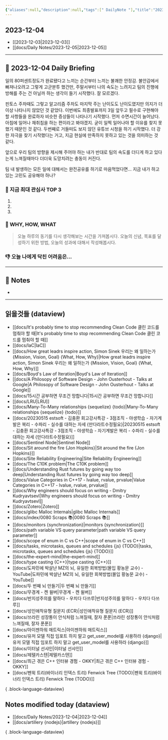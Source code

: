 ```yaml
---
{"aliases":null,"description":null,"tags":[" DailyNote "],"title":"2023-12-04","created":"2023-12-04T13:12:52","updated":"2023-12-04T13:29:08","dg-publish":true,"permalink":"/docs/Daily Notes/2023-12-04/","dgPassFrontmatter":true}
---
```



## 2023-12-04

- [[2023-12-03\|2023-12-03]] 
- [[docs/Daily Notes/2023-12-05\|2023-12-05]]

---

## 📅 2023-12-04 Daily Briefing

일의 80퍼센트정도가 완료됐다고 느끼는 순간부터 느끼는 불쾌한 안정감. 불안감에서 빠져나오려고 그렇게 고군분투 했건만, 주말서부터 나의 속도는 느려지고 팀의 진행에 방해를 주는 건 아닐까 하는 생각이 들기 시작했다. 잘 모르겠다. 

핀토스 주차때도 그렇고 알고리즘 주차도 마지막 주는 난이도도 난이도였지만 의지가 더 이상 나타나지 않았던 것 같았다. 이번에도 최종발표까지 3일 앞두고 필수로 구현해야 할 사항들을 완료하자 비슷한 증상들이 나타나기 시작했다. 먼저 수면시간이 늘어났다. 아침에 일어나 재취침을 하는 편이라고 봐야겠지. 굳이 일찍 일어나야 할 이유를 찾지 못했기 때문인 것 같다. 두번째로 거들떠도 보지 않던 유튜브 시청을 하기 시작했다. 더 강한 자극을 찾기 시작했다는 거고, 지금 현실에 만족하지 못하고 있는 것을 의미하는 것 같다.

앞으로 우리 팀의 방향을 제시해 주어야 하는 내가 반대로 팀의 속도를 더디게 하고 있다는게 느껴질때마다 더더욱 도망치려는 충동이 커진다. 

팀 내 발생하는 모든 일에 대해서는 완전공유를 하기로 마음먹었다면... 지금 내가 하고있는 고민도 공유해야 하나?

### 🧠 지금 최대 관심사 TOP 3

1. 
2. 
3. 

### 🚀 WHY, HOW, WHAT

> 오늘 하루의 동기를 다시 생각해보는 시간을 가져봅시다. 오늘의 신념, 목표를 달성하기 위한 방법, 오늘의 성과에 대해서 작성해봅시다.

### 👎 오늘 나에게 닥친 어려움은...

---

## 📝 Notes

- 

---

## 읽을것들 (dataview)

- [[docs/It's probably time to stop recommending Clean Code 클린 코드를 멈춰야 할 때\|It's probably time to stop recommending Clean Code 클린 코드를 멈춰야 할 때]]
- [[docs/IaC\|IaC]]
- [[docs/How great leadrs inspire action, Simon Sinek 우리는 왜 일하는가 {Mission, Vision, Goal} {What, How, Why}\|How great leadrs inspire action, Simon Sinek 우리는 왜 일하는가 {Mission, Vision, Goal} {What, How, Why}]]
- [[docs/Boyd's Law of Iteration\|Boyd's Law of Iteration]]
- [[docs/A Philosopy of Software Design - John Ousterhout - Talks at Google\|A Philosopy of Software Design - John Ousterhout - Talks at Google]]
- [[docs/15시간 공부하면 무조건 망합니다\|15시간 공부하면 무조건 망합니다]]
- [[docs/LRU\|LRU]]
- [[docs/Many-To-Many relationships {sequelize} {todo}\|Many-To-Many relationships {sequelize} {todo}]]
- [[docs/20230515 estsoft - 김충환 회고강사특강 - 3점조직 - 야생학습 - 자기계발은 복리 - 수파리 - 실수를 대하는 자세 {만다라트수정필요}\|20230515 estsoft - 김충환 회고강사특강 - 3점조직 - 야생학습 - 자기계발은 복리 - 수파리 - 실수를 대하는 자세 {만다라트수정필요}]]
- [[docs/Sentinel Node\|Sentinel Node]]
- [[docs/Sit around the fire {Jon Hopkins}\|Sit around the fire {Jon Hopkins}]]
- [[docs/Site Reliability Engineering\|Site Reliability Engineering]]
- [[docs/The C10K problem\|The C10K problem]]
- [[docs/Understanding Rust futures by going way too deep\|Understanding Rust futures by going way too deep]]
- [[docs/Value Categories in C++17 - lvalue, rvalue, prvalue\|Value Categories in C++17 - lvalue, rvalue, prvalue]]
- [[docs/Why engineers should focus on writing - Dmitry Kudryavtsevl\|Why engineers should focus on writing - Dmitry Kudryavtsevl]]
- [[docs/Zotero\|Zotero]]
- [[docs/glibc Malloc Internals\|glibc Malloc Internals]]
- [[docs/index/0080 Scraps 📚\|0080 Scraps 📚]]
- [[docs/monitors {synchronization}\|monitors {synchronization}]]
- [[docs/path variable VS query parameter\|path variable VS query parameter]]
- [[docs/scope of enum in C vs C++\|scope of enum in C vs C++]]
- [[docs/tasks, microtasks, queues and schedules {js} {TODO}\|tasks, microtasks, queues and schedules {js} {TODO}]]
- [[docs/the-expert-mind\|the-expert-mind]]
- [[docs/type casting {C++}\|type casting {C++}]]
- [[docs/도파민에 박살난 MZ의 뇌, 유일한 회복방법(몰입 황농문 교수) - YouTube\|도파민에 박살난 MZ의 뇌, 유일한 회복방법(몰입 황농문 교수) - YouTube]]
- [[docs/두 번째 뇌 만들기\|두 번째 뇌 만들기]]
- [[docs/무경계 - 켄 윌버\|무경계 - 켄 윌버]]
- [[docs/반지성주의를 말하다 - 우치다 다쓰루\|반지성주의를 말하다 - 우치다 다쓰루]]
- [[docs/성인애착유형 질문지 (ECR)\|성인애착유형 질문지 (ECR)]]
- [[docs/쓰라린 성장통이 안식처럼 느껴질때, 잘자 푼푼\|쓰라린 성장통이 안식처럼 느껴질때, 잘자 푼푼]]
- [[docs/아이젠하워 매트릭스\|아이젠하워 매트릭스]]
- [[docs/유저 모델 직접 임포트 하지 말고 get_user_model를 사용하라 {django}\|유저 모델 직접 임포트 하지 말고 get_user_model를 사용하라 {django}]]
- [[docs/이터널 선샤인\|이터널 선샤인]]
- [[docs/제텔카스텐\|제텔카스텐]]
- [[docs/최근 겪은 C++ 인터뷰 경험 - OKKY\|최근 겪은 C++ 인터뷰 경험 - OKKY]]
- [[docs/펜윅 트리(바이너리 인덱스 트리) Fenwick Tree {TODO}\|펜윅 트리(바이너리 인덱스 트리) Fenwick Tree {TODO}]]

{ .block-language-dataview}

## Notes modified today (dataview)

- [[docs/Daily Notes/2023-12-04\|2023-12-04]]
- [[docs/artillery {nodejs}\|artillery {nodejs}]]

{ .block-language-dataview}
